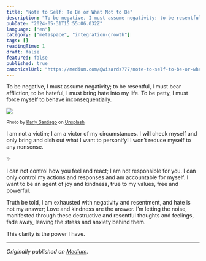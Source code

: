 ```yaml
---
title: "Note to Self: To Be or What Not to Be"
description: "To be negative, I must assume negativity; to be resentful, I must bear affliction; to be hateful, I must bring hate into my life. To be…"
pubDate: "2024-05-31T15:55:06.032Z"
language: ["en"]
category: ["metaspace", "integration-growth"]
tags: []
readingTime: 1
draft: false
featured: false
published: true
canonicalUrl: "https://medium.com/@wizards777/note-to-self-to-be-or-what-not-to-be-aeff3569b5f2"
---
```


To be negative, I must assume negativity; to be resentful, I must bear affliction; to be hateful, I must bring hate into my life. To be petty, I must force myself to behave inconsequentially.

![](https://cdn-images-1.medium.com/max/800/0*MO6MTl5sJv2klU9b)

<small>Photo by [Karly Santiago](https://unsplash.com/@clothandtwig?utm_source=medium&utm_medium=referral) on [Unsplash](https://unsplash.com?utm_source=medium&utm_medium=referral)</small>

I am not a victim; I am a victor of my circumstances. I will check myself and only bring and dish out what I want to personify! I won’t reduce myself to any nonsense.

✨

I can not control how you feel and react; I am not responsible for you. I can only control my actions and responses and am accountable for myself. I want to be an agent of joy and kindness, true to my values, free and powerful.

Truth be told, I am exhausted with negativity and resentment, and hate is not my answer; Love and kindness are the answer. I’m letting the noise, manifested through these destructive and resentful thoughts and feelings, fade away, leaving the stress and anxiety behind them.

This clarity is the power I have.

---

_Originally published on [Medium](https://medium.com/@wizards777/note-to-self-to-be-or-what-not-to-be-aeff3569b5f2)._
